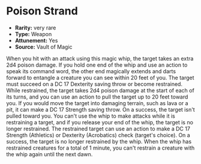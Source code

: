 
# Poison Strand

* **Rarity:** very rare
* **Type:** Weapon
* **Attunement:** Yes
* **Source:** Vault of Magic


When you hit with an attack using this magic whip, the target takes an extra 2d4 poison damage. If you hold one end of the whip and use an action to speak its command word, the other end magically extends and darts forward to entangle a creature you can see within 20 feet of you. The target must succeed on a DC 17 Dexterity saving throw or become restrained. While restrained, the target takes 2d4 poison damage at the start of each of its turns, and you can use an action to pull the target up to 20 feet toward you. If you would move the target into damaging terrain, such as lava or a pit, it can make a DC 17 Strength saving throw. On a success, the target isn't pulled toward you. You can't use the whip to make attacks while it is restraining a target, and if you release your end of the whip, the target is no longer restrained. The restrained target can use an action to make a DC 17 Strength (Athletics) or Dexterity (Acrobatics) check (target's choice). On a success, the target is no longer restrained by the whip. When the whip has restrained creatures for a total of 1 minute, you can't restrain a creature with the whip again until the next dawn.

